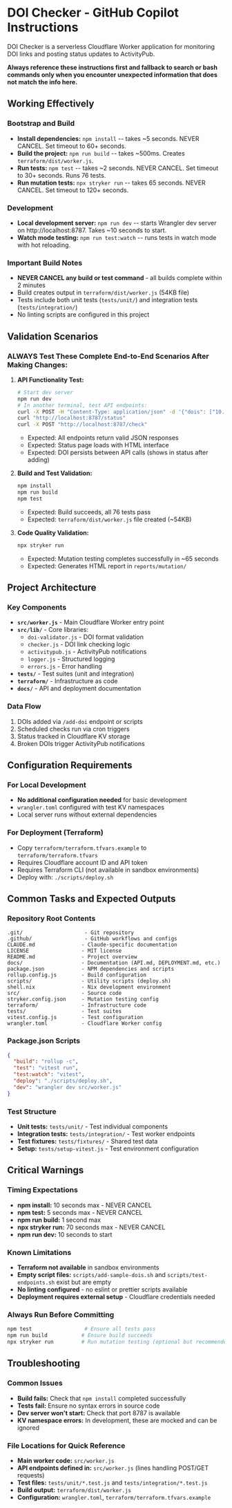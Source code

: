 # DOI Checker - GitHub Copilot Instructions

DOI Checker is a serverless Cloudflare Worker application for monitoring DOI links and posting status updates to ActivityPub.

**Always reference these instructions first and fallback to search or bash commands only when you encounter unexpected information that does not match the info here.**

## Working Effectively

### Bootstrap and Build
- **Install dependencies:** `npm install` -- takes ~5 seconds. NEVER CANCEL. Set timeout to 60+ seconds.
- **Build the project:** `npm run build` -- takes ~500ms. Creates `terraform/dist/worker.js`.
- **Run tests:** `npm test` -- takes ~2 seconds. NEVER CANCEL. Set timeout to 30+ seconds. Runs 76 tests.
- **Run mutation tests:** `npx stryker run` -- takes 65 seconds. NEVER CANCEL. Set timeout to 120+ seconds.

### Development
- **Local development server:** `npm run dev` -- starts Wrangler dev server on http://localhost:8787. Takes ~10 seconds to start.
- **Watch mode testing:** `npm run test:watch` -- runs tests in watch mode with hot reloading.

### Important Build Notes
- **NEVER CANCEL any build or test command** - all builds complete within 2 minutes
- Build creates output in `terraform/dist/worker.js` (54KB file)
- Tests include both unit tests (`tests/unit/`) and integration tests (`tests/integration/`)
- No linting scripts are configured in this project

## Validation Scenarios

### ALWAYS Test These Complete End-to-End Scenarios After Making Changes:

1. **API Functionality Test:**
   ```bash
   # Start dev server
   npm run dev
   # In another terminal, test API endpoints:
   curl -X POST -H "Content-Type: application/json" -d '{"dois": ["10.1000/test123"]}' "http://localhost:8787/add-doi"
   curl "http://localhost:8787/status"
   curl -X POST "http://localhost:8787/check"
   ```
   - Expected: All endpoints return valid JSON responses
   - Expected: Status page loads with HTML interface
   - Expected: DOI persists between API calls (shows in status after adding)

2. **Build and Test Validation:**
   ```bash
   npm install
   npm run build
   npm test
   ```
   - Expected: Build succeeds, all 76 tests pass
   - Expected: `terraform/dist/worker.js` file created (~54KB)

3. **Code Quality Validation:**
   ```bash
   npx stryker run
   ```
   - Expected: Mutation testing completes successfully in ~65 seconds
   - Expected: Generates HTML report in `reports/mutation/`

## Project Architecture

### Key Components
- **`src/worker.js`** - Main Cloudflare Worker entry point
- **`src/lib/`** - Core libraries:
  - `doi-validator.js` - DOI format validation
  - `checker.js` - DOI link checking logic
  - `activitypub.js` - ActivityPub notifications
  - `logger.js` - Structured logging
  - `errors.js` - Error handling
- **`tests/`** - Test suites (unit and integration)
- **`terraform/`** - Infrastructure as code
- **`docs/`** - API and deployment documentation

### Data Flow
1. DOIs added via `/add-doi` endpoint or scripts
2. Scheduled checks run via cron triggers
3. Status tracked in Cloudflare KV storage
4. Broken DOIs trigger ActivityPub notifications

## Configuration Requirements

### For Local Development
- **No additional configuration needed** for basic development
- `wrangler.toml` configured with test KV namespaces
- Local server runs without external dependencies

### For Deployment (Terraform)
- Copy `terraform/terraform.tfvars.example` to `terraform/terraform.tfvars`
- Requires Cloudflare account ID and API token
- Requires Terraform CLI (not available in sandbox environments)
- Deploy with: `./scripts/deploy.sh`

## Common Tasks and Expected Outputs

### Repository Root Contents
```
.git/                    - Git repository
.github/                 - GitHub workflows and configs
CLAUDE.md               - Claude-specific documentation
LICENSE                 - MIT license
README.md               - Project overview
docs/                   - Documentation (API.md, DEPLOYMENT.md, etc.)
package.json            - NPM dependencies and scripts
rollup.config.js        - Build configuration
scripts/                - Utility scripts (deploy.sh)
shell.nix               - Nix development environment
src/                    - Source code
stryker.config.json     - Mutation testing config
terraform/              - Infrastructure code
tests/                  - Test suites
vitest.config.js        - Test configuration
wrangler.toml           - Cloudflare Worker config
```

### Package.json Scripts
```json
{
  "build": "rollup -c",
  "test": "vitest run", 
  "test:watch": "vitest",
  "deploy": "./scripts/deploy.sh",
  "dev": "wrangler dev src/worker.js"
}
```

### Test Structure
- **Unit tests:** `tests/unit/` - Test individual components
- **Integration tests:** `tests/integration/` - Test worker endpoints
- **Test fixtures:** `tests/fixtures/` - Shared test data
- **Setup:** `tests/setup-vitest.js` - Test environment configuration

## Critical Warnings

### Timing Expectations
- **npm install:** 10 seconds max - NEVER CANCEL
- **npm test:** 5 seconds max - NEVER CANCEL  
- **npm run build:** 1 second max
- **npx stryker run:** 70 seconds max - NEVER CANCEL
- **npm run dev:** 10 seconds to start

### Known Limitations
- **Terraform not available** in sandbox environments
- **Empty script files:** `scripts/add-sample-dois.sh` and `scripts/test-endpoints.sh` exist but are empty
- **No linting configured** - no eslint or prettier scripts available
- **Deployment requires external setup** - Cloudflare credentials needed

### Always Run Before Committing
```bash
npm test                 # Ensure all tests pass
npm run build           # Ensure build succeeds
npx stryker run         # Run mutation testing (optional but recommended)
```

## Troubleshooting

### Common Issues
- **Build fails:** Check that `npm install` completed successfully
- **Tests fail:** Ensure no syntax errors in source code
- **Dev server won't start:** Check that port 8787 is available
- **KV namespace errors:** In development, these are mocked and can be ignored

### File Locations for Quick Reference
- **Main worker code:** `src/worker.js`
- **API endpoints defined in:** `src/worker.js` (lines handling POST/GET requests)
- **Test files:** `tests/unit/*.test.js` and `tests/integration/*.test.js`
- **Build output:** `terraform/dist/worker.js`
- **Configuration:** `wrangler.toml`, `terraform/terraform.tfvars.example`